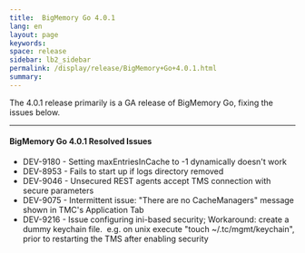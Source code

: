 ```yaml
---
title:  BigMemory Go 4.0.1  
lang: en
layout: page
keywords:
space: release
sidebar: lb2_sidebar
permalink: /display/release/BigMemory+Go+4.0.1.html
summary:
---
```


The 4.0.1 release primarily is a GA release of BigMemory Go, fixing the issues below.

* * *

#### BigMemory Go 4.0.1 Resolved Issues

*   DEV-9180 - Setting maxEntriesInCache to -1 dynamically doesn't work
*   DEV-8953 - Fails to start up if logs directory removed 
*   DEV-9046 - Unsecured REST agents accept TMS connection with secure parameters
*   DEV-9075 - Intermittent issue: "There are no CacheManagers" message shown in TMC's Application Tab
*   DEV-9216 - Issue configuring ini-based security; Workaround: create a dummy keychain file.  e.g. on unix execute "touch ~/.tc/mgmt/keychain", prior to restarting the TMS after enabling security


